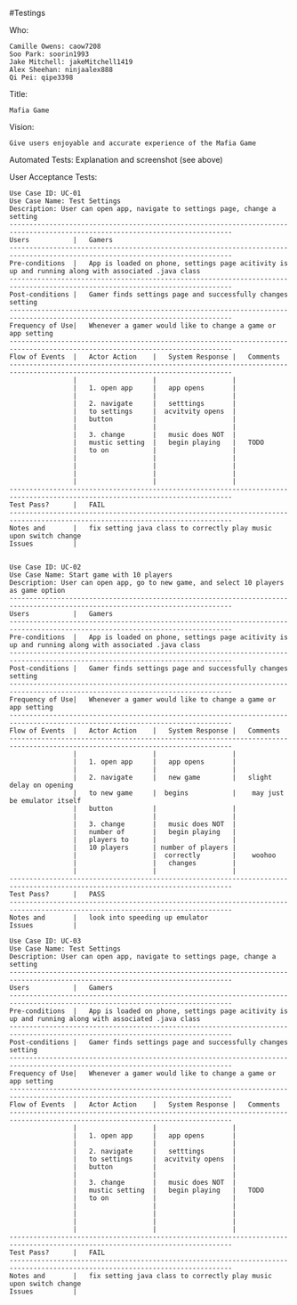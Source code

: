 #Testings

Who:

	Camille Owens: caow7208
	Soo Park: soorin1993
	Jake Mitchell: jakeMitchell1419
	Alex Sheehan: ninjaalex888
	Qi Pei: qipe3398

Title: 
	
	Mafia Game

Vision: 
	
	Give users enjoyable and accurate experience of the Mafia Game

Automated Tests: Explanation and screenshot (see above) 




User Acceptance Tests: 

	Use Case ID: UC-01
	Use Case Name: Test Settings
	Description: User can open app, navigate to settings page, change a setting
	------------------------------------------------------------------------------------------------------------------------------
	Users			|	Gamers  
	------------------------------------------------------------------------------------------------------------------------------
	Pre-conditions	|	App is loaded on phone, settings page acitivity is up and running along with associated .java class
	------------------------------------------------------------------------------------------------------------------------------
	Post-conditions	|	Gamer finds settings page and successfully changes setting
	------------------------------------------------------------------------------------------------------------------------------
	Frequency of Use|	Whenever a gamer would like to change a game or app setting
	------------------------------------------------------------------------------------------------------------------------------
	Flow of Events	|	Actor Action	|	System Response	|	Comments
	------------------------------------------------------------------------------------------------------------------------------
	                |                   |                   |
	                |   1. open app     |   app opens       |
	                |                   |                   |	                
	                |   2. navigate     |   setttings       |	
	                |   to settings     |  acvitvity opens  |	                
	                |   button          |                   |	                
	                |                   |                   |	                
	                |   3. change       |   music does NOT  |                      
	                |   mustic setting  |   begin playing   |   TODO	                
	                |   to on           |                   |	                
	                |                   |                   |	                
	                |                   |                   |	                
	                |                   |                   |	                
	                |                   |                   |	                
	------------------------------------------------------------------------------------------------------------------------------
	Test Pass?		| 	FAIL
	------------------------------------------------------------------------------------------------------------------------------
	Notes and 		|	fix setting java class to correctly play music upon switch change
	Issues			|


	Use Case ID: UC-02
	Use Case Name: Start game with 10 players
	Description: User can open app, go to new game, and select 10 players as game option
	------------------------------------------------------------------------------------------------------------------------------
	Users			|	Gamers  
	------------------------------------------------------------------------------------------------------------------------------
	Pre-conditions	|	App is loaded on phone, settings page acitivity is up and running along with associated .java class
	------------------------------------------------------------------------------------------------------------------------------
	Post-conditions	|	Gamer finds settings page and successfully changes setting
	------------------------------------------------------------------------------------------------------------------------------
	Frequency of Use|	Whenever a gamer would like to change a game or app setting
	------------------------------------------------------------------------------------------------------------------------------
	Flow of Events	|	Actor Action	|	System Response	|	Comments
	------------------------------------------------------------------------------------------------------------------------------
	                |                   |                   |
	                |   1. open app     |   app opens       |
	                |                   |                   |	                
	                |   2. navigate     |   new game        |	slight delay on opening
	                |   to new game     |  begins	        |	 may just be emulator itself               
	                |   button          |                   |	                
	                |                   |                   |	                
	                |   3. change       |   music does NOT  |                      
	                |   number of       |   begin playing   |   	                
	                |   players to      |                   |	                
	                |   10 players      | number of players |	                
	                |                   |  correctly        |	 woohoo               
	                |                   |   changes         |	                
	                |                   |                   |	                
	------------------------------------------------------------------------------------------------------------------------------
	Test Pass?		| 	PASS
	------------------------------------------------------------------------------------------------------------------------------
	Notes and 		|	look into speeding up emulator
	Issues			|

	Use Case ID: UC-03
	Use Case Name: Test Settings
	Description: User can open app, navigate to settings page, change a setting
	------------------------------------------------------------------------------------------------------------------------------
	Users			|	Gamers  
	------------------------------------------------------------------------------------------------------------------------------
	Pre-conditions	|	App is loaded on phone, settings page acitivity is up and running along with associated .java class
	------------------------------------------------------------------------------------------------------------------------------
	Post-conditions	|	Gamer finds settings page and successfully changes setting
	------------------------------------------------------------------------------------------------------------------------------
	Frequency of Use|	Whenever a gamer would like to change a game or app setting
	------------------------------------------------------------------------------------------------------------------------------
	Flow of Events	|	Actor Action	|	System Response	|	Comments
	------------------------------------------------------------------------------------------------------------------------------
	                |                   |                   |
	                |   1. open app     |   app opens       |
	                |                   |                   |	                
	                |   2. navigate     |   setttings       |	
	                |   to settings     |  acvitvity opens  |	                
	                |   button          |                   |	                
	                |                   |                   |	                
	                |   3. change       |   music does NOT  |                      
	                |   mustic setting  |   begin playing   |   TODO	                
	                |   to on           |                   |	                
	                |                   |                   |	                
	                |                   |                   |	                
	                |                   |                   |	                
	                |                   |                   |	                
	------------------------------------------------------------------------------------------------------------------------------
	Test Pass?		| 	FAIL
	------------------------------------------------------------------------------------------------------------------------------
	Notes and 		|	fix setting java class to correctly play music upon switch change
	Issues			|

